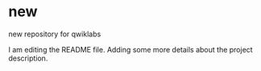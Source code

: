 # new
new repository for qwiklabs

I am editing the README file. Adding some more details about the project description.
